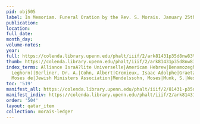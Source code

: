```yaml
---
pid: obj505
label: In Memoriam. Funeral Oration by the Rev. S. Morais. January 25th, 1872.
publication:
location:
full_date:
month_day:
volume-notes:
year:
full: https://colenda.library.upenn.edu/phalt/iiif/2/ark81431p35d8nw83%2FSHA256E-s2252490--c036f60609c604112400a92553c64308c670ab88552a9b7efc3664f523b1c932.jpeg/full/3500,/0/default.jpg
thumb: https://colenda.library.upenn.edu/phalt/iiif/2/ark81431p35d8nw83%2FSHA256E-s2252490--c036f60609c604112400a92553c64308c670ab88552a9b7efc3664f523b1c932.jpeg/full/!200,200/0/default.jpg
index_terms: Alliance IsraA?lite Universelle|American Hebrew|Benamozegh, Elias (of
  Leghorn)|Berliner, Dr. A.|Cohn, Albert|Cremieux, Isaac Adolphe|Graetz, Dr. Heinrich|Hirsch,
  Moses de|Jewish Ministers Association|Mendelssohn, Moses|Munk, S.|Wessely, Hertz
toc: '519'
manifest_all: https://colenda.library.upenn.edu/phalt/iiif/2/81431-p35d8nw83/manifest
manifest_indiv: https://colenda.library.upenn.edu/phalt/iiif/2/ark81431p35d8nw83%2FSHA256E-s2252490--c036f60609c604112400a92553c64308c670ab88552a9b7efc3664f523b1c932.jpeg
order: '504'
layout: qatar_item
collection: morais-ledger
---
```


